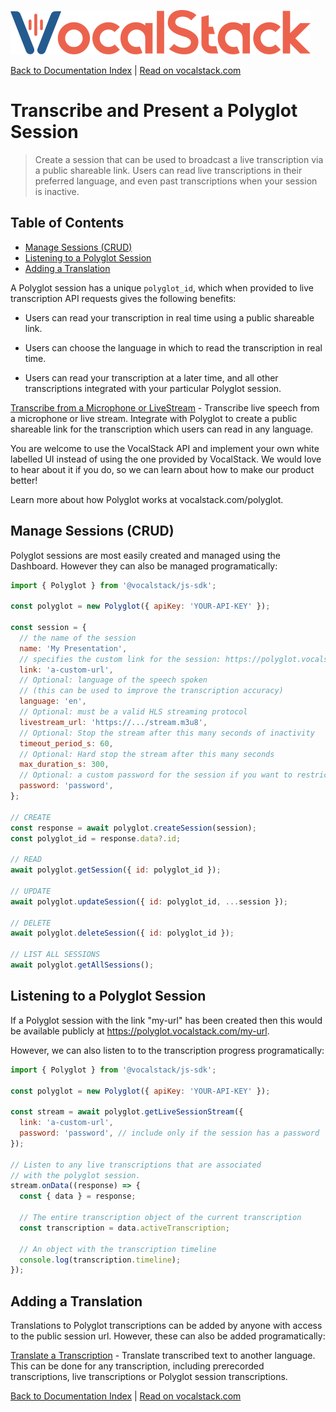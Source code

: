 [![](/logo.svg 'VocalStack')](https://vocalstack.com)

[Back to Documentation Index](/README.md#documentation-index) | [Read on vocalstack.com](https://vocalstack.com/documentation/transcribe-and-present-a-polyglot-session)

# Transcribe and Present a Polyglot Session

> Create a session that can be used to broadcast a live transcription via a public shareable link. Users can read live transcriptions in their preferred language, and even past transcriptions when your session is inactive.

## Table of Contents
  - [Manage Sessions (CRUD)](#manage-sessions-crud)
  - [Listening to a Polyglot Session ](#listening-to-a-polyglot-session)
  - [Adding a Translation](#adding-a-translation)

A Polyglot session has a unique `polyglot_id`, which when provided to live transcription API requests gives the following benefits:

  - Users can read your transcription in real time using a public shareable link.

  - Users can choose the language in which to read the transcription in real time.

  - Users can read your transcription at a later time, and all other transcriptions integrated with your particular Polyglot session.

[Transcribe from a Microphone or LiveStream](transcribe-from-a-microphone-or-live-stream.md) - Transcribe live speech from a microphone or live stream. Integrate with Polyglot to create a public shareable link for the transcription which users can read in any language. 




You are welcome to use the VocalStack API and implement your own white labelled UI instead of using the one provided by VocalStack. We would love to hear about it if you do, so we can learn about how to make our product better! 

Learn more about how Polyglot works at vocalstack.com/polyglot.



## Manage Sessions (CRUD)

Polyglot sessions are most easily created and managed using the Dashboard. However they can also be managed programatically: 

```js
import { Polyglot } from '@vocalstack/js-sdk';

const polyglot = new Polyglot({ apiKey: 'YOUR-API-KEY' });

const session = {
  // the name of the session
  name: 'My Presentation',
  // specifies the custom link for the session: https://polyglot.vocalstack.com/a-custom-url
  link: 'a-custom-url',
  // Optional: language of the speech spoken
  // (this can be used to improve the transcription accuracy)
  language: 'en',
  // Optional: must be a valid HLS streaming protocol
  livestream_url: 'https://.../stream.m3u8',
  // Optional: Stop the stream after this many seconds of inactivity
  timeout_period_s: 60,
  // Optional: Hard stop the stream after this many seconds
  max_duration_s: 300,
  // Optional: a custom password for the session if you want to restrict access to the public shareable link
  password: 'password',
};

// CREATE
const response = await polyglot.createSession(session);
const polyglot_id = response.data?.id;

// READ
await polyglot.getSession({ id: polyglot_id });

// UPDATE
await polyglot.updateSession({ id: polyglot_id, ...session });

// DELETE
await polyglot.deleteSession({ id: polyglot_id });

// LIST ALL SESSIONS
await polyglot.getAllSessions();

```



## Listening to a Polyglot Session 

If a Polyglot session with the link "my-url" has been created then this would be available publicly at https://polyglot.vocalstack.com/my-url. 

However, we can also listen to to the transcription progress programatically: 

```js
import { Polyglot } from '@vocalstack/js-sdk';

const polyglot = new Polyglot({ apiKey: 'YOUR-API-KEY' });

const stream = await polyglot.getLiveSessionStream({
  link: 'a-custom-url',
  password: 'password', // include only if the session has a password
});

// Listen to any live transcriptions that are associated
// with the polyglot session.
stream.onData((response) => {
  const { data } = response;

  // The entire transcription object of the current transcription
  const transcription = data.activeTranscription;

  // An object with the transcription timeline
  console.log(transcription.timeline);
});

```



## Adding a Translation

Translations to Polyglot transcriptions can be added by anyone with access to the public session url. However, these can also be added programatically:

[Translate a Transcription](translate-transcription-to-another-language.md) - Translate transcribed text to another language. This can be done for any transcription, including prerecorded transcriptions, live transcriptions or Polyglot session transcriptions.



[Back to Documentation Index](/README.md#documentation-index) | [Read on vocalstack.com](https://vocalstack.com/documentation/transcribe-and-present-a-polyglot-session)

